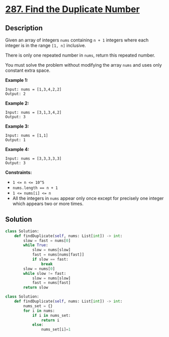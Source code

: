 # [287. Find the Duplicate Number](https://leetcode.com/problems/find-the-duplicate-number/description/?envType=daily-question&envId=2024-03-24)

## Description

Given an array of integers `nums` containing `n + 1` integers where each integer is in the range `[1, n]` inclusive.

There is only one repeated number in `nums`, return this repeated number.

You must solve the problem without modifying the array `nums` and uses only constant extra space.

**Example 1:**

```
Input: nums = [1,3,4,2,2]
Output: 2
```

**Example 2:**

```
Input: nums = [3,1,3,4,2]
Output: 3
```

**Example 3:**

```
Input: nums = [1,1]
Output: 1
```

**Example 4:**

```
Input: nums = [3,3,3,3,3]
Output: 3
```

**Constraints:**

- `1 <= n <= 10^5`
- `nums.length == n + 1`
- `1 <= nums[i] <= n`
- All the integers in `nums` appear only once except for precisely one integer which appears two or more times.

## Solution

```python
class Solution:
    def findDuplicate(self, nums: List[int]) -> int:
        slow = fast = nums[0]
        while True:
            slow = nums[slow]
            fast = nums[nums[fast]]
            if slow == fast:
                break
        slow = nums[0]
        while slow != fast:
            slow = nums[slow]
            fast = nums[fast]
        return slow
```

```python
class Solution:
    def findDuplicate(self, nums: List[int]) -> int:
        nums_set = {}
        for i in nums:
            if i in nums_set:
                return i
            else:
                nums_set[i]=1
```